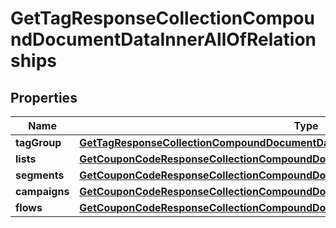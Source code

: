 
# GetTagResponseCollectionCompoundDocumentDataInnerAllOfRelationships

## Properties
| Name | Type | Description | Notes |
| ------------ | ------------- | ------------- | ------------- |
| **tagGroup** | [**GetTagResponseCollectionCompoundDocumentDataInnerAllOfRelationshipsTagGroup**](GetTagResponseCollectionCompoundDocumentDataInnerAllOfRelationshipsTagGroup.md) |  |  [optional] |
| **lists** | [**GetCouponCodeResponseCollectionCompoundDocumentDataInnerAllOfRelationshipsProfile**](GetCouponCodeResponseCollectionCompoundDocumentDataInnerAllOfRelationshipsProfile.md) |  |  [optional] |
| **segments** | [**GetCouponCodeResponseCollectionCompoundDocumentDataInnerAllOfRelationshipsProfile**](GetCouponCodeResponseCollectionCompoundDocumentDataInnerAllOfRelationshipsProfile.md) |  |  [optional] |
| **campaigns** | [**GetCouponCodeResponseCollectionCompoundDocumentDataInnerAllOfRelationshipsProfile**](GetCouponCodeResponseCollectionCompoundDocumentDataInnerAllOfRelationshipsProfile.md) |  |  [optional] |
| **flows** | [**GetCouponCodeResponseCollectionCompoundDocumentDataInnerAllOfRelationshipsProfile**](GetCouponCodeResponseCollectionCompoundDocumentDataInnerAllOfRelationshipsProfile.md) |  |  [optional] |



